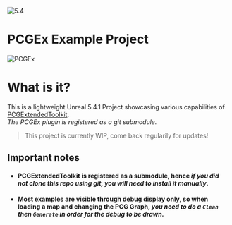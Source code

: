 ![5.4](https://img.shields.io/badge/5.4.1-darkgreen)
# PCGEx Example Project

![PCGEx](https://raw.githubusercontent.com/Nebukam/PCGExtendedToolkit/main/Resources/Icon128.png)

# What is it?
 This is a lightweight Unreal 5.4.1 Project showcasing various capabilities of [PCGExtendedToolkit](https://github.com/Nebukam/PCGExtendedToolkit).  
 *The PCGEx plugin is registered as a git submodule.*

 > This project is currently WIP, come back regularily for updates!

## Important notes
- #### PCGExtendedToolkit is registered as a submodule, hence *if you did not clone this repo using git, you will need to install it manually*.
- #### Most examples are visible through debug display only, so when loading a map and changing the PCG Graph, *you need to do a `Clean` then `Generate` in order for the debug to be drawn.*
